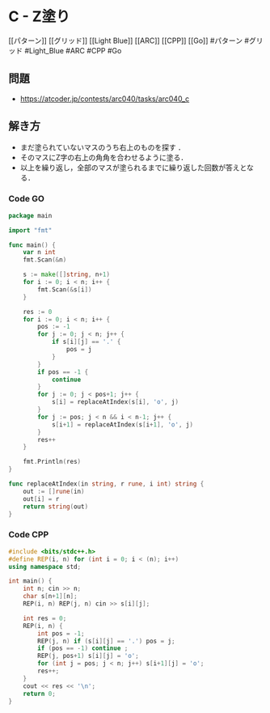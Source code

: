 # C - Z塗り
[[パターン]] [[グリッド]] [[Light Blue]] [[ARC]] [[CPP]] [[Go]]
#パターン #グリッド #Light_Blue #ARC #CPP #Go 

## 問題
- https://atcoder.jp/contests/arc040/tasks/arc040_c

## 解き方
- まだ塗られていないマスのうち右上のものを探す ． 
- そのマスにZ字の右上の⾓角を合わせるように塗る．
-  以上を繰り返し，全部のマスが塗られるまでに繰り返した回数が答えとなる．

### Code GO
```go
package main

import "fmt"

func main() {
	var n int
	fmt.Scan(&n)

	s := make([]string, n+1)
	for i := 0; i < n; i++ {
		fmt.Scan(&s[i])
	}

	res := 0
	for i := 0; i < n; i++ {
		pos := -1
		for j := 0; j < n; j++ {
			if s[i][j] == '.' {
				pos = j
			}
		}
		if pos == -1 {
			continue
		}
		for j := 0; j < pos+1; j++ {
			s[i] = replaceAtIndex(s[i], 'o', j)
		}
		for j := pos; j < n && i < n-1; j++ {
			s[i+1] = replaceAtIndex(s[i+1], 'o', j)
		}
		res++
	}

	fmt.Println(res)
}

func replaceAtIndex(in string, r rune, i int) string {
	out := []rune(in)
	out[i] = r
	return string(out)
}
```

### Code CPP
```c++
#include <bits/stdc++.h>
#define REP(i, n) for (int i = 0; i < (n); i++)
using namespace std;

int main() {
	int n; cin >> n;
	char s[n+1][n];
	REP(i, n) REP(j, n) cin >> s[i][j];

	int res = 0;
	REP(i, n) {
		int pos = -1;
		REP(j, n) if (s[i][j] == '.') pos = j;
		if (pos == -1) continue ;
		REP(j, pos+1) s[i][j] = 'o';
		for (int j = pos; j < n; j++) s[i+1][j] = 'o';
		res++;
	}
	cout << res << '\n';
	return 0;
}
```